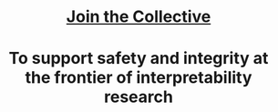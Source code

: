 <div align="center">

# [Join the Collective](https://opencollective.com/echelonlabs)

# To support safety and integrity at the frontier of interpretability research

</div>
